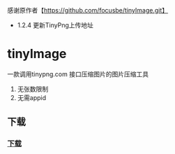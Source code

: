 感谢原作者【https://github.com/focusbe/tinyImage.git】 

- 1.2.4 更新TinyPng上传地址

# tinyImage

一款调用tinypng.com 接口压缩图片的图片压缩工具
1. 无张数限制
2. 无需appid  

## 下载
### [下载](https://github.com/focusbe/tinyImage/releases)